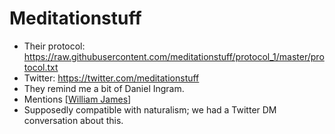 # Meditationstuff
- Their protocol: https://raw.githubusercontent.com/meditationstuff/protocol_1/master/protocol.txt
- Twitter: https://twitter.com/meditationstuff
- They remind me a bit of Daniel Ingram.
- Mentions [[William James]]
- Supposedly compatible with naturalism; we had a Twitter DM conversation about this.

[//begin]: # "Autogenerated link references for markdown compatibility"
[William James]: william-james "William James"
[//end]: # "Autogenerated link references"